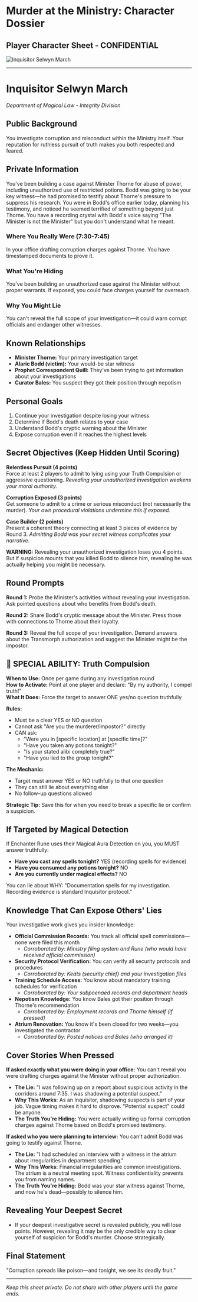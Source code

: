 # Murder at the Ministry: Character Dossier
## Player Character Sheet - CONFIDENTIAL

![Inquisitor Selwyn March](character_images/05_inquisitor_selwyn_march.png)

---

# Inquisitor Selwyn March
*Department of Magical Law - Integrity Division*

## Public Background
You investigate corruption and misconduct within the Ministry itself. Your reputation for ruthless pursuit of truth makes you both respected and feared.

## Private Information
You've been building a case against Minister Thorne for abuse of power, including unauthorized use of restricted potions. Bodd was going to be your key witness—he had promised to testify about Thorne's pressure to suppress his research. You were in Bodd's office earlier today, planning his testimony, and noticed he seemed terrified of something beyond just Thorne. You have a recording crystal with Bodd's voice saying "The Minister is not the Minister" but you don't understand what he meant.

### Where You Really Were (7:30-7:45)
In your office drafting corruption charges against Thorne. You have timestamped documents to prove it.

### What You're Hiding
You've been building an unauthorized case against the Minister without proper warrants. If exposed, you could face charges yourself for overreach.

### Why You Might Lie
You can't reveal the full scope of your investigation—it could warn corrupt officials and endanger other witnesses.

## Known Relationships
- **Minister Thorne:** Your primary investigation target
- **Alaric Bodd (victim):** Your would-be star witness
- **Prophet Correspondent Quill:** They've been trying to get information about your investigations
- **Curator Bales:** You suspect they got their position through nepotism

## Personal Goals
1. Continue your investigation despite losing your witness
2. Determine if Bodd's death relates to your case
3. Understand Bodd's cryptic warning about the Minister
4. Expose corruption even if it reaches the highest levels

## Secret Objectives (Keep Hidden Until Scoring)

**Relentless Pursuit (4 points)**  
Force at least 2 players to admit to lying using your Truth Compulsion or aggressive questioning. *Revealing your unauthorized investigation weakens your moral authority.*

**Corruption Exposed (3 points)**  
Get someone to admit to a crime or serious misconduct (not necessarily the murder). *Your own procedural violations undermine this if exposed.*

**Case Builder (2 points)**  
Present a coherent theory connecting at least 3 pieces of evidence by Round 3. *Admitting Bodd was your secret witness complicates your narrative.*

**WARNING:** Revealing your unauthorized investigation loses you 4 points. But if suspicion mounts that you killed Bodd to silence him, revealing he was actually helping you might be necessary.

## Round Prompts
**Round 1:** Probe the Minister's activities without revealing your investigation. Ask pointed questions about who benefits from Bodd's death.

**Round 2:** Share Bodd's cryptic message about the Minister. Press those with connections to Thorne about their loyalty.

**Round 3:** Reveal the full scope of your investigation. Demand answers about the Transmorph authorization and suggest the Minister might be the impostor.

## 🔮 SPECIAL ABILITY: Truth Compulsion
**When to Use:** Once per game during any investigation round  
**How to Activate:** Point at one player and declare: "By my authority, I compel truth!"  
**What It Does:** Force the target to answer ONE yes/no question truthfully

**Rules:**
- Must be a clear YES or NO question
- Cannot ask "Are you the murderer/impostor?" directly  
- CAN ask:
  - "Were you in [specific location] at [specific time]?"
  - "Have you taken any potions tonight?"
  - "Is your stated alibi completely true?"
  - "Have you lied to the group tonight?"

**The Mechanic:**
- Target must answer YES or NO truthfully to that one question
- They can still lie about everything else
- No follow-up questions allowed

**Strategic Tip:** Save this for when you need to break a specific lie or confirm a suspicion.

## If Targeted by Magical Detection
If Enchanter Rune uses their Magical Aura Detection on you, you MUST answer truthfully:
- **Have you cast any spells tonight?** YES (recording spells for evidence)
- **Have you consumed any potions tonight?** NO
- **Are you currently under magical effects?** NO

You can lie about WHY: "Documentation spells for my investigation. Recording evidence is standard Inquisitor protocol."

## Knowledge That Can Expose Others' Lies

Your investigative work gives you insider knowledge:

- **Official Commission Records:** You track all official spell commissions—none were filed this month
  - *Corroborated by: Ministry filing system and Rune (who would have received official commission)*
- **Security Protocol Verification:** You can verify all security protocols and procedures
  - *Corroborated by: Keats (security chief) and your investigation files*
- **Training Schedule Access:** You know about mandatory training schedules for verification
  - *Corroborated by: Your subpoenaed records and department heads*
- **Nepotism Knowledge:** You know Bales got their position through Thorne's recommendation
  - *Corroborated by: Employment records and Thorne himself (if pressed)*
- **Atrium Renovation:** You know it's been closed for two weeks—you investigated the contractor
  - *Corroborated by: Posted notices and Bales (who arranged it)*

## Cover Stories When Pressed

**If asked exactly what you were doing in your office:**
You can't reveal you were drafting charges against the Minister without proper authorization.
- **The Lie:** "I was following up on a report about suspicious activity in the corridors around 7:35. I was shadowing a potential suspect."
- **Why This Works:** As an Inquisitor, shadowing suspects is part of your job. Vague timing makes it hard to disprove. "Potential suspect" could be anyone.
- **The Truth You're Hiding:** You were actually writing up formal corruption charges against Thorne based on Bodd's promised testimony.

**If asked who you were planning to interview:**
You can't admit Bodd was going to testify against Thorne.
- **The Lie:** "I had scheduled an interview with a witness in the atrium about irregularities in department spending."
- **Why This Works:** Financial irregularities are common investigations. The atrium is a neutral meeting spot. Witness confidentiality prevents you from naming names.
- **The Truth You're Hiding:** Bodd was your star witness against Thorne, and now he's dead—possibly to silence him.

## Revealing Your Deepest Secret

- If your deepest investigative secret is revealed publicly, you will lose points. However, revealing it may be the only credible way to clear yourself of suspicion for Bodd's murder. Choose strategically.

## Final Statement
"Corruption spreads like poison—and tonight, we see its deadly fruit."

---

*Keep this sheet private. Do not share with other players until the game ends.*
